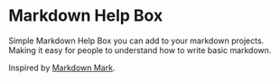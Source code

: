 Markdown Help Box
=================
Simple Markdown Help Box you can add to your markdown projects.
Making it easy for people to understand how to write basic markdown.

Inspired by [Markdown Mark](https://github.com/dcurtis/markdown-mark).
